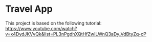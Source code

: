 # Travel App

This project is based on the following tutorial:
https://www.youtube.com/watch?v=x4DydJKVvQk&list=PL3nPgdhXQtHfZwILWnQ3aDy_VdBtyZq-cP